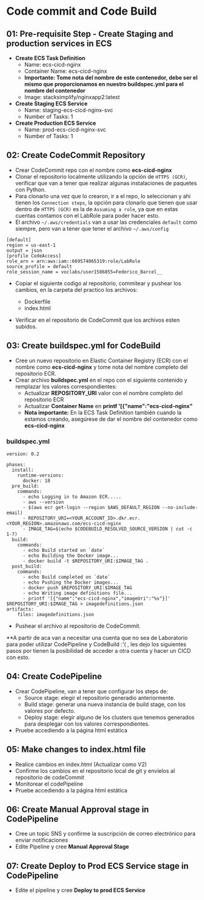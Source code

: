 # Code commit and Code Build 


## 01: Pre-requisite Step - Create Staging and production services in ECS
- **Create ECS Task Definition**
  - Name: ecs-cicd-nginx 
  - Container Name: ecs-cicd-nginx  
  - **Importante: Tome nota del nombre de este contenedor, debe ser el mismo que proporcionamos en nuestro buildspec.yml para el nombre del contenedor**
  - Image: stacksimplify/nginxapp2:latest
- **Create Staging ECS Service**
  - Name: staging-ecs-cicd-nginx-svc
  - Number of Tasks: 1
- **Create Production ECS Service**
  - Name: prod-ecs-cicd-nginx-svc
  - Number of Tasks: 1  


## 02: Create CodeCommit Repository
- Crear CodeCommit repo con el nombre como **ecs-cicd-nginx**
- Clonar el repositorio localmente utilizando la opción de `HTTPS (GCR)`, verificar que van a tener que realizar algunas instalaciones de paquetes con Python.
- Para clonarlo una vez que lo crearon, ir a el repo, lo seleccionan y ahi tienen los `Connection steps`, la opción para clonarlo que tienen que usar dentro de `HTTPS (GCR)` es la de `Assuming a role`, ya que en estas cuentas contamos con el LabRole para poder hacer esto.
- El archivo `~/.aws/credentials` van a usar las credenciales `default` como siempre, pero van a tener que tener el archivo `~/.aws/config` 
```
[default]
region = us-east-1
output = json
[profile CodeAccess]
role_arn = arn:aws:iam::669574065319:role/LabRole
source_profile = default
role_session_name = voclabs/user1586855=Federico_Barcel__
```
- Copiar el siguiente codigo al repositorio, commitear y pushear los cambios, en la carpeta del practico los archivos:
  - Dockerfile 
  - index.html  

- Verificar en el repositorio de CodeCommit que los archivos esten subidos.

## 03: Create buildspec.yml for CodeBuild
- Cree un nuevo repositorio en Elastic Container Registry (ECR) con el nombre como **ecs-cicd-nginx** y tome nota del nombre completo del repositorio ECR.
- Crear archivo **buildspec.yml** en el repo con el siguiente contenido y remplazar los valores correspondientes:
   - Actualizar **REPOSITORY_URI** 
valor con el nombre completo del repositorio ECR
   - Actualizar **Container Name** en **printf '[{"name":"ecs-cicd-nginx"**
   - **Nota importante:** En la ECS Task Definition también cuando la estamos creando, asegúrese de dar el nombre del contenedor como **ecs-cicd-nginx**

### buildspec.yml

```
version: 0.2

phases:
  install:
    runtime-versions:
      docker: 18       
  pre_build:
    commands:
      - echo Logging in to Amazon ECR.....
      - aws --version
      - $(aws ecr get-login --region $AWS_DEFAULT_REGION --no-include-email)
      - REPOSITORY_URI=<YOUR_ACCOUNT_ID>.dkr.ecr.<YOUR_REGION>.amazonaws.com/ecs-cicd-nginx
      - IMAGE_TAG=$(echo $CODEBUILD_RESOLVED_SOURCE_VERSION | cut -c 1-7)
  build:
    commands:
      - echo Build started on `date`
      - echo Building the Docker image...
      - docker build -t $REPOSITORY_URI:$IMAGE_TAG .
  post_build:
    commands:
      - echo Build completed on `date`
      - echo Pushing the Docker images...
      - docker push $REPOSITORY_URI:$IMAGE_TAG
      - echo Writing image definitions file...
      - printf '[{"name":"ecs-cicd-nginx","imageUri":"%s"}]' $REPOSITORY_URI:$IMAGE_TAG > imagedefinitions.json
artifacts:
    files: imagedefinitions.json
```
-  Pushear el archivo al repositorio de CodeCommit.

**A partir de aca van a necesitar una cuenta que no sea de Laboratorio para poder utilizar CodePipeline y CodeBuild :'( , les dejo los siguientes pasos por tienen la posibilidad de acceder a otra cuenta y hacer un CICD con esto.

## 04: Create CodePipeline 
- Crear CodePipeline, van a tener que configurar los steps de:
  - Source stage: elegir el repositorio generadio anteriormente.
  - Build stage: generar una nueva instancia de build stage, con los valores por defecto.
  - Deploy stage: elegir alguno de los clusters que tenemos generados para desplegar con los valores correspondientes.
- Pruebe accediendo a la página html estática

## 05: Make changes to index.html file
- Realice cambios en index.html (Actualizar como V2)
- Confirme los cambios en el repositorio local de git y envíelos al repositorio de codeCommit
- Monitorear el codePipeline
- Pruebe accediendo a la página html estática

## 06: Create Manual Approval stage in CodePipeline
- Cree un topic SNS y confirme la suscripción de correo electrónico para enviar notificaciones
- Edite Pipeline y cree **Manual Approval Stage**


## 07: Create Deploy to Prod ECS Service stage in CodePipeline
- Edite el pipeline y cree **Deploy to prod ECS Service**



